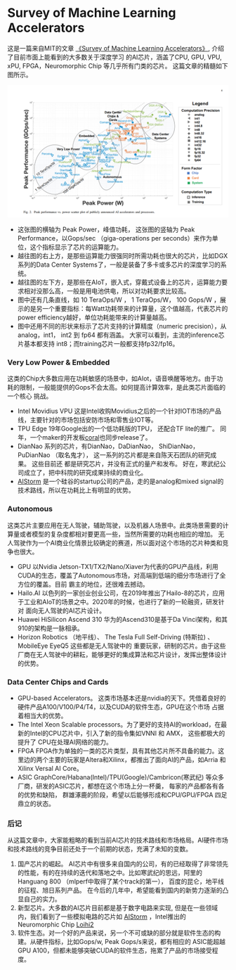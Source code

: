 # Survey of Machine Learning Accelerators

这是一篇来自MIT的文章 [《Survey of Machine Learning Accelerators》](https://arxiv.org/pdf/2009.00993.pdf), 介绍了目前市面上能看到的大多数关于深度学习
的AI芯片，涵盖了CPU, GPU, VPU, xPU, FPGA，Neuromorphic Chip 等几乎所有门类的芯片。 这篇文章的精髓如下图所示。

![Survey](assets/1_overview.PNG)

* 这张图的横轴为 Peak Power，峰值功耗， 这张图的竖轴为 Peak Performance，以Gops/sec （giga-operations per seconds）来作为单位，这个指标显示了芯片的运算能力。 
* 越往图的右上方，是那些运算能力很强同时所需功耗也很大的芯片，比如DGX系列的Data Center Systems了，一般是装备了多卡或多芯片的深度学习的系统。
* 越往图的左下方，是那些在AIoT，嵌入式，穿戴式设备上的芯片，运算能力要求相对没那么高，一般是用电池供电，所以对功耗要求比较高。
* 图中还有几条直线，如 10 TeraOps/W ， 1 TeraOps/W， 100 Gops/W ，展示的是另一个重要指标：每Watt功耗带来的计算量，这个值越高，代表芯片的
power efficiency越好，单位功耗能带来的计算量越高。
* 图中还用不同的形状来标示了芯片支持的计算精度（numeric precision），从 analog，int1， int2 到 fp64 都有涵盖。 大家可以看到，主流的inference芯片基本都支持
int8；而training芯片一般都支持fp32/fp16。

### Very Low Power & Embedded

这类的Chip大多数应用在功耗敏感的场景中，如AIot，语音唤醒等地方。由于功耗的限制，一般能提供的Gops不会太高。如何提高计算效率，是此类芯片面临的一个核心
挑战。
* Intel Movidius VPU 这是Intel收购Movidius之后的一个针对IOT市场的产品线，主要针对的市场包括安防市场和零售业IOT等。
* TPU Edge  19年Google出的一个低功耗版的TPU， 还配合TF lite的推广。 同年，一个maker的开发板[coral](https://coral.ai/products/)也同步release了。
* DianNao 系列的芯片，有DianNao，DaDianNao， ShiDianNao，PuDianNao （取名鬼才）， 这一系列的芯片都是来自陈天石团队的研究成果。 这些目前还
都是研究芯片，并没有正式的量产和发布。 好在，寒武纪公司成立了，把中科院的研究成果持续的商业化。
* [AIStorm](https://aistorm.ai/) 是一个硅谷的startup公司的产品，走的是analog和mixed signal的技术路线，所以在功耗比上有明显的优势。

### Autonomous 
这类芯片主要应用在无人驾驶，辅助驾驶，以及机器人场景中。此类场景需要的计算量或者模型的复杂度都相对要更高一些，当然所需要的功耗也相应的增加。
无人驾驶作为一个AI商业化情景比较确定的赛道，所以面对这个市场的芯片种类和竞争也很大。
* GPU 以Nvidia Jetson-TX1/TX2/Nano/Xiaver为代表的GPU产品线，利用CUDA的生态，覆盖了Autonomous市场，对高端到低端的细分市场进行了全方位的覆盖。目前
霸主的地位，还很难去撼动。
* Hailo.AI 以色列的一家创业创业公司，在2019年推出了Hailo-8的芯片，应用于工业和AIoT的场景之中。2020年的时候，也进行了新的一轮融资，研发针对
面向无人驾驶的AI芯片设计。
* Huawei HiSilicon Ascend 310 华为的Ascend310是基于Da Vinci架构，和其910的架构是一脉相承。
* Horizon Robotics （地平线）、 The Tesla Full Self-Driving (特斯拉) 、MobileEye EyeQ5 这些都是无人驾驶中的
重要玩家，研制的芯片。由于这些厂商在无人驾驶中的耕耘，能够更好的集成算法和芯片设计，发挥出整体设计的优势。

### Data Center Chips and Cards
* GPU-based Accelerators。 这类市场基本还是nvidia的天下。凭借着良好的硬件产品A100/V100/P4/T4，以及CUDA的软件生态，GPU在这个市场
占据着相当大的优势。
* The Intel Xeon Scalable processors。为了更好的支持AI的workload，在最新的Intel的CPU芯片中，引入了新的指令集如VNNI 和 AMX， 这些都极大的提升了
CPU在处理AI网络的能力。
* FPGA FPGA作为单独的一类的芯片类型，具有其他芯片所不具备的能力。这里边的两个主要的玩家是Altera和Xilinx，都推出了面向AI的产品，如Arria 和 Xilinx Versal AI Core。
* ASIC GraphCore/Habana(Intel)/TPU(Google)/Cambricon(寒武纪) 等众多厂商，研发的ASIC芯片，都想在这个市场上分一杯羹， 每家的产品都各有各的优势和缺陷，
群雄涿鹿的阶段，希望以后能够形成和CPU/GPU/FPGA 四足鼎立的状态。

### 后记
从这篇文章中，大家能粗略的看到当前AI芯片的技术路线和市场格局。AI硬件市场和技术路线的竞争目前还处于一个前期的状态，充满了未知的变数。

1. 国产芯片的崛起。 AI芯片中有很多来自国内的公司，有的已经取得了非常领先的性能，有的在持续的迭代和落地之中。比如寒武纪的思远，阿里的Hanguang 800 （mlperf中取得了某个track的第一），
百度的昆仑，地平线的征程、旭日系列产品。 在今后的几年中，希望能看到国内的新势力逐渐的凸显自己的实力。
2. 新型芯片。大多数的AI芯片目前都是基于数字电路来实现, 但是在一些领域内，我们看到了一些模拟电路的芯片如 [AIStorm](https://aistorm.ai/) ，Intel推出的
 Neuromorphic Chip [Loihi2](http://www.myzaker.com/article/615689058e9f0901c920a374)
3. 软件生态。对一个好的产品来说，另一个不可或缺的部分就是软件生态的构建。从硬件指标，比如Gops/w, Peak Gops/s来说，都有相应的
ASIC能超越GPU A100，但都未能够突破CUDA的软件生态，拖累了产品的市场接受程度。